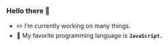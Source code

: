 ### Hello there 👋
- ✏️ I’m currently working on many things.
- 📃 My favorite programming language is **`JavaScript.`**
